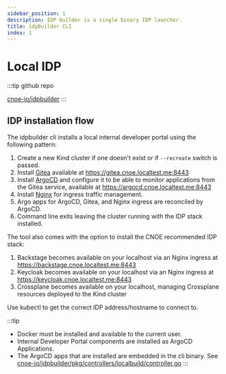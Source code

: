 ```yaml
---
sidebar_position: 1
description: IDP builder is a single binary IDP launcher.
title: idpBuilder CLI
index: 1
---
```


# Local IDP

:::tip github repo

[cnoe-io/idpbuilder](https://github.com/cnoe-io/idpbuilder)
:::

## IDP installation flow

The idpbuilder cli installs a local internal developer portal using the following pattern:

1. Create a new Kind cluster if one doesn't exist or if `--recreate` switch is passed.
1. Install [Gitea](https://about.gitea.com/) available at
   https://gitea.cnoe.localtest.me:8443
1. Install [ArgoCD](https://argoproj.github.io/cd/) and configure it to be able to monitor applications from the Gitea service, available at https://argocd.cnoe.localtest.me:8443
1. Install [Nginx](https://www.nginx.com/products/nginx-ingress-controller/) for
   ingress traffic management.
1. Argo apps  for ArgoCD, Gitea, and Nginx ingress are reconciled by ArgoCD.
1. Command line exits leaving the cluster running with the IDP stack installed.

The tool also comes with the option to install the CNOE recommended IDP stack:

1. Backstage becomes available on your localhost via an Nginx ingress
  at https://backstage.cnoe.localtest.me:8443
1. Keycloak becomes available on your localhost via an Nginx ingress at
   https://keycloak.cnoe.localtest.me:8443
1. Crossplane becomes available on your localhost, managing Crossplane resources
   deployed to the Kind cluster

Use kubectl to get the correct IDP address/hostname to connect to.

:::tip
- Docker must be installed and available to the current user.
- Internal Developer Portal components are installed as ArgoCD Applications.
- The ArgoCD apps that are installed are embedded in the cli binary. See [cnoe-io/idpbuilder/pkg/controllers/localbuild/controller.go](https://github.com/cnoe-io/idpbuilder/blob/56089e4ae3b27cf90641bfbff2a96c36dd5263e1/pkg/controllers/localbuild/controller.go#L211-L243)
:::

